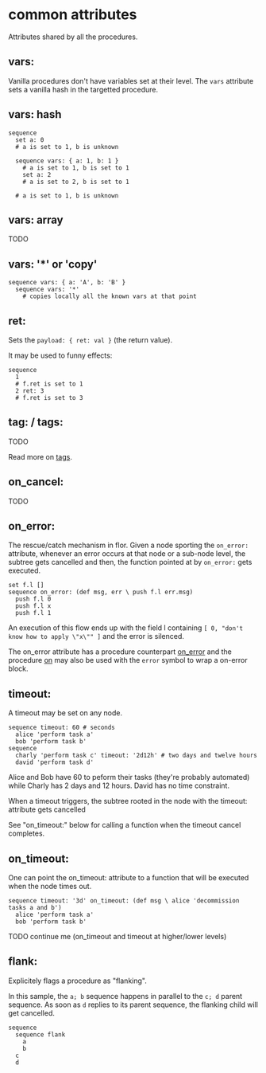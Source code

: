 
# common attributes

Attributes shared by all the procedures.

## vars:

Vanilla procedures don't have variables set at their level. The `vars` attribute sets a vanilla hash in the targetted procedure.

## vars: hash

```
sequence
  set a: 0
  # a is set to 1, b is unknown

  sequence vars: { a: 1, b: 1 }
    # a is set to 1, b is set to 1
    set a: 2
    # a is set to 2, b is set to 1

  # a is set to 1, b is unknown
```

## vars: array

TODO

## vars: '*' or 'copy'

```
sequence vars: { a: 'A', b: 'B' }
  sequence vars: '*'
    # copies locally all the known vars at that point
```

## ret:

Sets the `payload: { ret: val }` (the return value).

It may be used to funny effects:
```
sequence
  1
  # f.ret is set to 1
  2 ret: 3
  # f.ret is set to 3
```

## tag: / tags:

TODO

Read more on [tags](tags.md).

## on_cancel:

TODO

## on_error:

The rescue/catch mechanism in flor. Given a node sporting the `on_error:` attribute, whenever an error occurs at that node or a sub-node level, the subtree gets cancelled and then, the function pointed at by `on_error:` gets executed.

```
set f.l []
sequence on_error: (def msg, err \ push f.l err.msg)
  push f.l 0
  push f.l x
  push f.l 1
```
An execution of this flow ends up with the field l containing `[ 0, "don't know how to apply \"x\"" ]` and the error is silenced.

The on_error attribute has a procedure counterpart [on_error](procedures/on_error.md) and the procedure [on](procedures/on.md) may also be used with the `error` symbol to wrap a on-error block.

## timeout:

A timeout may be set on any node.

```
sequence timeout: 60 # seconds
  alice 'perform task a'
  bob 'perform task b'
sequence
  charly 'perform task c' timeout: '2d12h' # two days and twelve hours
  david 'perform task d'
```

Alice and Bob have 60 to peform their tasks (they're probably automated) while Charly has 2 days and 12 hours. David has no time constraint.

When a timeout triggers, the subtree rooted in the node with the timeout: attribute gets cancelled

See "on_timeout:" below for calling a function when the timeout cancel completes.

## on_timeout:

One can point the on_timeout: attribute to a function that will be executed when the node times out.

```
sequence timeout: '3d' on_timeout: (def msg \ alice 'decommission tasks a and b')
  alice 'perform task a'
  bob 'perform task b'
```

TODO continue me (on_timeout and timeout at higher/lower levels)

## flank:

Explicitely flags a procedure as "flanking".

In this sample, the `a; b` sequence happens in parallel to the `c; d` parent sequence. As soon as `d` replies to its parent sequence, the flanking child will get cancelled.

```
sequence
  sequence flank
    a
    b
  c
  d
```

